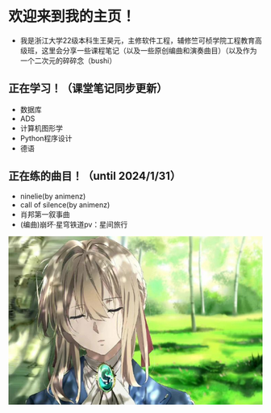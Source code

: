# 欢迎来到我的主页！

- 我是浙江大学22级本科生王昊元，主修软件工程，辅修竺可桢学院工程教育高级班，这里会分享一些课程笔记（以及一些原创编曲和演奏曲目）（以及作为一个二次元的碎碎念（bushi）

## 正在学习！（课堂笔记同步更新）

- 数据库
- ADS
- 计算机图形学
- Python程序设计
- 德语

## 正在练的曲目！（until 2024/1/31）

- ninelie(by animenz)
- call of silence(by animenz)
- 肖邦第一叙事曲
- (编曲)崩坏·星穹铁道pv：星间旅行

![1706681632199](image/index/1706681632199.png)
